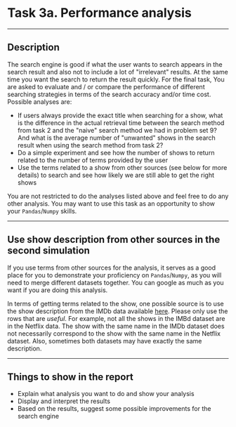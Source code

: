 # Task 3a. Performance analysis

---

## Description

The search engine is good if what the user wants to search appears in the search result and also not to include a lot of "irrelevant" results. At the same time you want the search to return the result quickly. For the final task, You are asked to evaluate and / or compare the performance of different searching strategies in terms of the search accuracy and/or time cost. Possible analyses are:
* If users always provide the exact title when searching for a show, what is the difference in the actual retrieval time between the search method from task 2 and the "naive" search method we had in problem set 9? And what is the average number of "unwanted" shows in the search result when using the search method from task 2?
* Do a simple experiment and see how the number of shows to return related to the number of terms provided by the user
* Use the terms related to a show from other sources (see below for more details) to search and see how likely we are still able to get the right shows

You are not restricted to do the analyses listed above and feel free to do any other analysis. You may want to use this task as an opportunity to show your `Pandas`/`Numpy` skills.

---

## Use show description from other sources in the second simulation

If you use terms from other sources for the analysis, it serves as a good place for you to demonstrate your proficiency on `Pandas`/`Numpy`, as you will need to merge different datasets together. You can google as much as you want if you are doing this analysis.

In terms of getting terms related to the show, one possible source is to use the show description from the IMDb data available [here](https://www.kaggle.com/stefanoleone992/imdb-extensive-dataset). Please only use the rows that are _useful_. For example, not all the shows in the IMBd dataset are in the Netflix data. The show with the same name in the IMDb dataset does not necessarily correspond to the show with the same name in the Netflix dataset. Also, sometimes both datasets may have exactly the same description.

---

## Things to show in the report

* Explain what analysis you want to do and show your analysis
* Display and interpret the results
* Based on the results, suggest some possible improvements for the search engine
